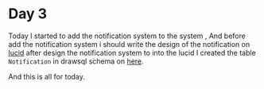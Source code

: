 # Day 3

Today I started to add the notification system to the system , And before add the notification system i should write the design of the notification on [lucid](https://lucid.app/lucidspark/93e0901f-fd33-4817-af9c-0cc6ce533511/edit?viewport_loc=-1225%2C902%2C1920%2C919%2C0_0&invitationId=inv_f2467779-a06e-4b60-9470-0347a8ab6ccf) after design the notification system to into the lucid I created the table `Notification` in drawsql schema on [here](https://drawsql.app/teams/test-1748/diagrams/instagram).

And this is all for today.